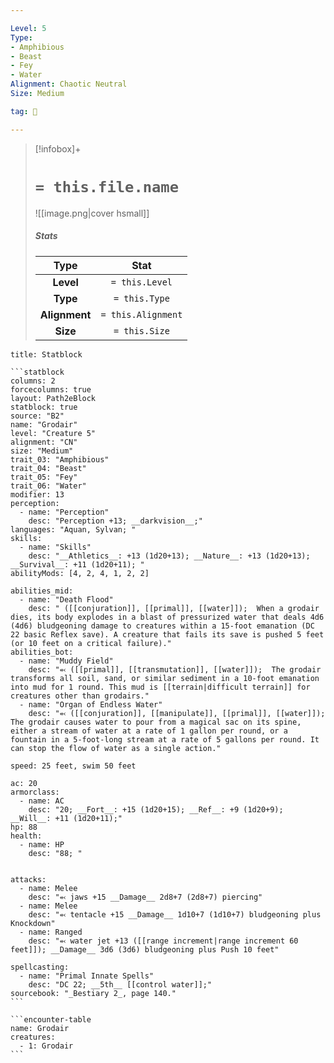 ```yaml
---

Level: 5
Type:
- Amphibious
- Beast
- Fey
- Water
Alignment: Chaotic Neutral
Size: Medium

tag: 👹

---
```


> [!infobox]+
> #  `= this.file.name`
> ![[image.png|cover hsmall]]
> ##### Stats
> Type | Stat |
> :---:|:---:|
> **Level** | `= this.Level` |
> **Type** | `= this.Type` |
> **Alignment** | `= this.Alignment` |
> **Size** | `= this.Size` |



````ad-info
title: Statblock

```statblock
columns: 2
forcecolumns: true
layout: Path2eBlock
statblock: true
source: "B2"
name: "Grodair"
level: "Creature 5"
alignment: "CN"
size: "Medium"
trait_03: "Amphibious"
trait_04: "Beast"
trait_05: "Fey"
trait_06: "Water"
modifier: 13
perception:
  - name: "Perception"
    desc: "Perception +13; __darkvision__;"
languages: "Aquan, Sylvan; "
skills:
  - name: "Skills"
    desc: "__Athletics__: +13 (1d20+13); __Nature__: +13 (1d20+13); __Survival__: +11 (1d20+11); "
abilityMods: [4, 2, 4, 1, 2, 2]

abilities_mid:
  - name: "Death Flood"
    desc: " ([[conjuration]], [[primal]], [[water]]);  When a grodair dies, its body explodes in a blast of pressurized water that deals 4d6 (4d6) bludgeoning damage to creatures within a 15-foot emanation (DC 22 basic Reflex save). A creature that fails its save is pushed 5 feet (or 10 feet on a critical failure)."
abilities_bot:
  - name: "Muddy Field"
    desc: "⬻ ([[primal]], [[transmutation]], [[water]]);  The grodair transforms all soil, sand, or similar sediment in a 10-foot emanation into mud for 1 round. This mud is [[terrain|difficult terrain]] for creatures other than grodairs."
  - name: "Organ of Endless Water"
    desc: "⬻ ([[conjuration]], [[manipulate]], [[primal]], [[water]]);  The grodair causes water to pour from a magical sac on its spine, either a stream of water at a rate of 1 gallon per round, or a fountain in a 5-foot-long stream at a rate of 5 gallons per round. It can stop the flow of water as a single action."

speed: 25 feet, swim 50 feet

ac: 20
armorclass:
  - name: AC
    desc: "20; __Fort__: +15 (1d20+15); __Ref__: +9 (1d20+9); __Will__: +11 (1d20+11);"
hp: 88
health:
  - name: HP
    desc: "88; "


attacks:
  - name: Melee
    desc: "⬻ jaws +15 __Damage__ 2d8+7 (2d8+7) piercing"
  - name: Melee
    desc: "⬻ tentacle +15 __Damage__ 1d10+7 (1d10+7) bludgeoning plus Knockdown"
  - name: Ranged
    desc: "⬻ water jet +13 ([[range increment|range increment 60 feet]]); __Damage__ 3d6 (3d6) bludgeoning plus Push 10 feet"

spellcasting:
  - name: "Primal Innate Spells"
    desc: "DC 22; __5th__ [[control water]];"
sourcebook: "_Bestiary 2_, page 140."
```

```encounter-table
name: Grodair
creatures:
  - 1: Grodair
```

````


